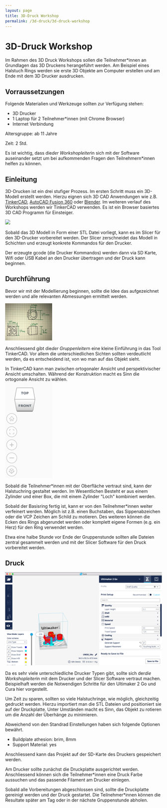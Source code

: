 ```yaml
---
layout: page
title: 3D-Druck Workshop
permalink: /3d-druck/3d-druck-workshop
---
```

# 3D-Druck Workshop

<!-- TODO: Add Images -->

Im Rahmen des 3D Druck Workshops sollen die Teilnehmer*innen an Grundlagen das 3D Druckens herangeführt werden. Am Beispiel eines Halstuch Rings werden sie erste 3D Objekte am Computer erstellen und am Ende mit dem 3D Drucker ausdrucken.

## Vorraussetzungen
Folgende Materialien und Werkzeuge sollten zur Verfügung stehen:

- 3D Drucker
- 1 Laptop für 2 Teilnehmer*innen (mit Chrome Browser)
- Internet Verbindung

Altersgruppe: ab 11 Jahre

Zeit: 2 Std.

Es ist wichtig, dass die*der Workshopleiter*in sich mit der Software auseinander setzt um bei aufkommenden Fragen den Teilnehmern*innen helfen zu können.

## Einleitung

3D-Drucken ist ein drei stufiger Prozess. Im ersten Schritt muss ein 3D-Modell erstellt werden. Hierzu eignen sich 3D CAD Anwendungen wie z.B. [TinkerCAD](http://tinkercad.com), [AutoCAD Fusion 360](https://www.autodesk.de/products/fusion-360/overview) oder [Blender](https://www.blender.org/). Im weiteren verlauf des Workshops werden wir TinkerCAD verwenden. Es ist ein  Browser basiertes 3D CAD Programm für Einsteiger.

<img src="images/3dflow.jpg" class="img-responsive center-block">

Sobald das 3D Modell in Form einer STL Datei vorliegt, kann es im Slicer für den 3D-Drucker vorbereitet werden. Der Slicer zerschneidet das Modell in Schichten und erzeugt konkrete Kommandos für den Drucker.

Der erzeugte gcode (die Drucker Kommandos) werden dann via SD Karte, Wifi oder USB Kabel an den Drucker übertragen und der Druck kann beginnen.


## Durchführung

Bevor wir mit der Modellierung beginnen, sollte die Idee das aufgezeichnet werden und alle relevanten Abmessungen ermittelt werden.

<img src="images/ring.jpg" class="img-responsive center-block" width="30%">

Anschliessend gibt die*der Gruppenleiter*n eine kleine Einführung in das Tool TinkerCAD. Vor allem die unterschiedlichen Sichten sollten verdeutlicht werden, da es entscheidend ist, von wo man auf das Objekt sieht.

<div class="alert alert-info" role="alert">
  In TinkerCAD kann man zwischen ortogonaler Ansicht und perspektivischer Ansicht umschalten. Während der Konstruktion macht es Sinn die ortogonale Ansicht zu wählen.
</div>

<img src="images/dice.png" class="img-responsive center-block">

Sobald die Teilnehmer*innen mit der Oberfläche vertraut sind, kann der Halstuchring gestaltet werden. Im Wesentlichen Besteht er aus einem Zylinder und einer Box, die mit einem Zylinder "Loch" kombiniert werden.

Sobald der Basisring fertig ist, kann er von den Teilnehmer*innen weiter verfeinert werden. Möglich ist z.B. einen Buchstaben, das Sippenabzeichen oder die VCP Zeichen am Schild zu motieren. Des weiteren können die Ecken des Rings abgerundet werden oder komplett eigene Formen (e.g. ein Herz) für den Ring verwendet werden.

Etwa eine halbe Stunde vor Ende der Gruppenstunde sollten alle Dateien zentral gesammelt werden und mit der Slicer Software für den Druck vorbereitet werden.

## Druck
<img src="images/cura.png" class="img-responsive center-block">

Da es sehr viele unterschiedliche Drucker Typen gibt, sollte sich der*die Workshopleiter*in mit dem Drucker und der Slicer Software vertraut machen. Beispielhaft werden die Notwendigen Schritte für den Ultimaker 2 Go und Cura hier vorgestellt.

Um Zeit zu sparen, sollten so viele Halstuchringe, wie möglich, gleichzeitig gedruckt werden. Hierzu importiert man die STL Dateien und positioniert sie auf der Druckplatte. Unter Umständen macht es Sinn, das Objekt zu rotieren um die Anzahl der Überhänge zu minimieren.

Abweichend von den Standrad Einstellungen haben sich folgende Optionen bewährt.

- Buildplate athesion: brim, 8mm
- Support Material: yes

Anschliessend kann das Projekt auf der SD-Karte des Druckers gespeichert werden.

Am Drucker sollte zunächst die Druckplatte ausgerichtet werden. Anschliessend  können sich die Teilnehmer*innen eine Druck Farbe aussuchen und das passende Filament am Drucker einlegen.

Sobald alle Vorbereitungen abgeschlossen sind, sollte die Druckplatte gereinigt werden und der Druck gestartet. Die Teilnehmer*innen können die Resultate später am Tag oder in der nächste Gruppenstunde abholen.
